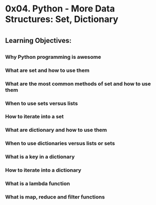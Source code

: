 # 0x04. Python - More Data Structures: Set, Dictionary
# 
## Learning Objectives:
## 
### Why Python programming is awesome
### What are set and how to use them
### What are the most common methods of set and how to use them
### When to use sets versus lists
### How to iterate into a set
### What are dictionary and how to use them
### When to use dictionaries versus lists or sets
### What is a key in a dictionary
### How to iterate into a dictionary
### What is a lambda function
### What is map, reduce and filter functions